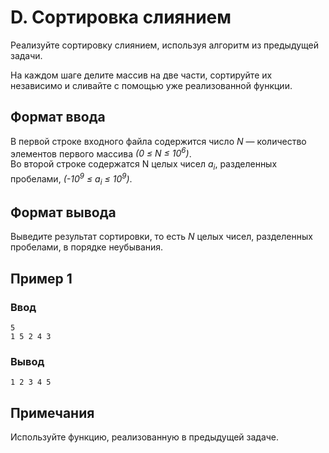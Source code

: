 # D. Сортировка слиянием

Реализуйте сортировку слиянием, используя алгоритм из предыдущей задачи.

На каждом шаге делите массив на две части, сортируйте их независимо и сливайте с помощью уже реализованной функции.

## Формат ввода

В первой строке входного файла содержится число _N_ — количество элементов первого массива _(0 ≤ N ≤ 10<sup>6</sup>)_.  
Во второй строке содержатся N целых чисел _a<sub>i</sub>_, разделенных пробелами,
_(-10<sup>9</sup> ≤ a<sub>i</sub> ≤ 10<sup>9</sup>)_.

## Формат вывода

Выведите результат сортировки, то есть _N_ целых чисел, разделенных пробелами, в порядке неубывания.

## Пример 1

### Ввод

    5
    1 5 2 4 3

### Вывод

    1 2 3 4 5

## Примечания

Используйте функцию, реализованную в предыдущей задаче.